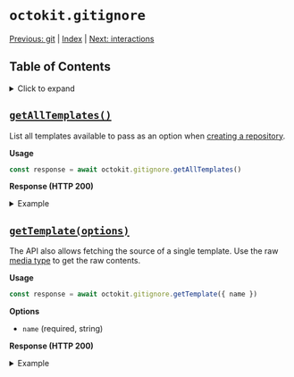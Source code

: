 # `octokit.gitignore`

[Previous: git](git.md) \| [Index](README.md) \| [Next: interactions](interactions.md)

## Table of Contents

<details><summary>Click to expand</summary>

- [`getAllTemplates()`](#getalltemplates)
- [`getTemplate(options)`](#gettemplateoptions)

</details>

## [`getAllTemplates()`](https://docs.github.com/v3/gitignore/#get-all-gitignore-templates)

List all templates available to pass as an option when [creating a repository](https://docs.github.com/rest/reference/repos#create-a-repository-for-the-authenticated-user).

**Usage**

```js
const response = await octokit.gitignore.getAllTemplates()
```

**Response (HTTP 200)**

<details><summary>Example</summary>

```js
const response = {
  status: 200,
  data: [
    'Actionscript',
    'Android',
    'AppceleratorTitanium',
    'Autotools',
    'Bancha',
    'C',
    'C++'
  ]
}
```

</details>

## [`getTemplate(options)`](https://docs.github.com/v3/gitignore/#get-a-gitignore-template)

The API also allows fetching the source of a single template. Use the raw [media type](https://docs.github.com/rest/overview/media-types/) to get the raw contents.

**Usage**

```js
const response = await octokit.gitignore.getTemplate({ name })
```

**Options**

- `name` (required, string)

**Response (HTTP 200)**

<details><summary>Example</summary>

```js
const response = {
  status: 200,
  data: {
    name: 'C',
    source:
      '# Object files\n*.o\n\n# Libraries\n*.lib\n*.a\n\n# Shared objects (inc. Windows DLLs)\n*.dll\n*.so\n*.so.*\n*.dylib\n\n# Executables\n*.exe\n*.out\n*.app\n'
  }
}
```

</details>

